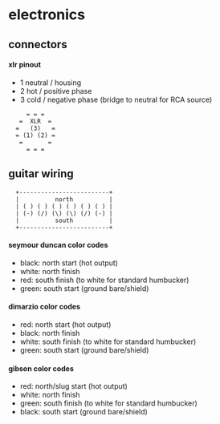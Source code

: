 # electronics

## connectors

#### xlr pinout

* 1 neutral / housing
* 2 hot / positive phase
* 3 cold / negative phase (bridge to neutral for RCA source)

```
     = = = 
   =  XLR  =
  =   (3)   =
  = (1) (2) =
   =       =
     = = =
```

## guitar wiring

```
  +-------------------------+
  |          north          |
  | ( ) ( ) ( ) ( ) ( ) ( ) |
  | (-) (/) (\) (\) (/) (-) |
  |          south          |
  +-------------------------+
```

#### seymour duncan color codes
* black: north start (hot output)
* white: north finish
* red: south finish (to white for standard humbucker)
* green: south start (ground bare/shield)

#### dimarzio color codes
* red: north start (hot output)
* black: north finish
* white: south finish (to white for standard humbucker)
* green: south start (ground bare/shield)

#### gibson color codes
* red: north/slug start (hot output)
* white: north finish
* green: south finish (to white for standard humbucker)
* black: south start (ground bare/shield)
